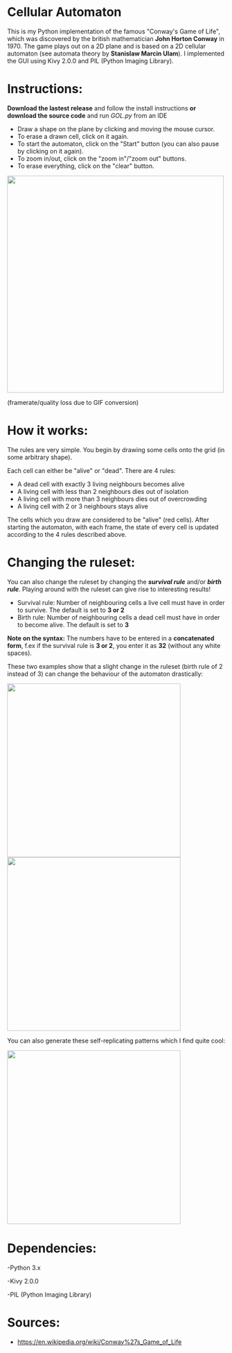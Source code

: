 # Cellular Automaton

This is my Python implementation of the famous "Conway's Game of Life", which was discovered by the british mathematician <b>John Horton Conway</b> in 1970.
The game plays out on a 2D plane and is based on a 2D cellular automaton (see automata theory by <b>Stanislaw Marcin Ulam</b>). I implemented the GUI using Kivy 2.0.0
and PIL (Python Imaging Library).

# Instructions:

<b>Download the lastest release</b> and follow the install instructions <b>or download the source code</b> and run <i>GOL.py</i> from an IDE

- Draw a shape on the plane by clicking and moving the mouse cursor.
- To erase a drawn cell, click on it again.
- To start the automaton, click on the "Start" button (you can also pause by clicking on it again).
- To zoom in/out, click on the "zoom in"/"zoom out" buttons.
- To erase everything, click on the "clear" button. 

<img src= "https://media.giphy.com/media/LqVJ1OmDA9FxDeGdkL/giphy.gif" width=500>

(framerate/quality loss due to GIF conversion) 

# How it works:

The rules are very simple. You begin by drawing some cells onto the grid (in some arbitrary shape). 

Each cell can either be "alive" or "dead". There are 4 rules:

- A dead cell with exactly 3 living neighbours becomes alive
- A living cell with less than 2 neighbours dies out of isolation
- A living cell with more than 3 neighbours dies out of overcrowding
- A living cell with 2 or 3 neighbours stays alive

The cells which you draw are considered to be "alive" (red cells). After starting the automaton, with each frame, the state of every cell is updated according to the 4 rules 
described above.

# Changing the ruleset:

You can also change the ruleset by changing the <b><i>survival rule</i></b> and/or <b><i>birth rule</i></b>. Playing around with the ruleset can give rise to interesting results!

- Survival rule: Number of neighbouring cells a live cell must have in order to survive. The default is set to <b>3 or 2</b>
- Birth rule: Number of neighbouring cells a dead cell must have in order to become alive. The default is set to <b>3</b>

<b>Note on the syntax:</b> The numbers have to be entered in a <b>concatenated form</b>, f.ex if the survival rule is <b>3 or 2</b>, you enter it as <b>32</b> (without any white spaces).

These two examples show that a slight change in the ruleset (birth rule of 2 instead of 3) can change the behaviour of the automaton drastically:

<img src= "https://media.giphy.com/media/LqVJ1OmDA9FxDeGdkL/giphy.gif" width=400> <img src= "https://media.giphy.com/media/FTxd4zJSSeyclND34B/giphy.gif" width=400> 

You can also generate these self-replicating patterns which I find quite cool:

<img src= "https://media.giphy.com/media/uYh4eHG2LgcACpHnTx/giphy.gif" width=400>

# Dependencies:

-Python 3.x

-Kivy 2.0.0

-PIL (Python Imaging Library)

# Sources:
- https://en.wikipedia.org/wiki/Conway%27s_Game_of_Life
